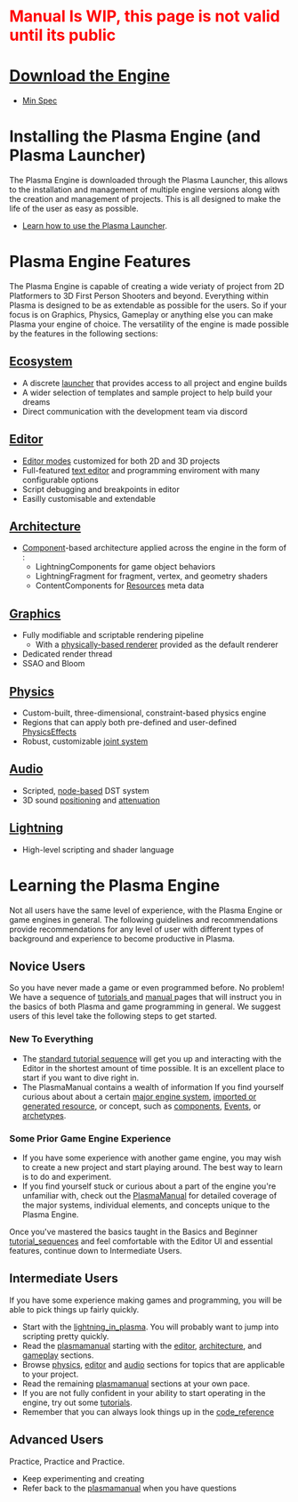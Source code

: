  
 # <span style="color:red">**Manual Is WIP, this page is not valid until its public**</span>
 
 
 #  [Download the Engine](https://plasmagameengine.com/ )
 - [Min Spec](https://github.com/dragonCASTjosh/PlasmaDocs/blob/master/getting_started/min_specs.markdown)

 # Installing the Plasma Engine (and Plasma Launcher)

The Plasma Engine is downloaded through the Plasma Launcher, this allows to the installation and management of multiple engine versions along with the
creation and management of projects. This is all designed to make the life of the user as easy as possible.

 - [Learn how to use the Plasma Launcher](https://github.com/dragonCASTjosh/PlasmaDocs/blob/master/plasma_editor_documentation/plasmamanual/editor/launcher.markdown).

 # Plasma Engine Features
The Plasma Engine is capable of creating a wide veriaty of project from 2D Platformers to 3D First Person Shooters and beyond. Everything within Plasma is designed to be as extendable as possible for the users. So if your focus is on Graphics, Physics, Gameplay or anything else you can make Plasma your engine of choice.
The versatility of the engine is made possible by the features in the following sections:

 ## [Ecosystem](https://github.com/dragonCASTjosh/PlasmaDocs/blob/master/plasma_editor_documentation/plasmamanual/editor.markdown)
 - A discrete [launcher](https://github.com/dragonCASTjosh/PlasmaDocs/blob/master/plasma_editor_documentation/plasmamanual/editor/launcher.markdown) that provides access to all project and engine builds
 - A wider selection of templates and sample project to help build your dreams
 - Direct communication with the development team via discord
  
 ## [Editor](https://github.com/dragonCASTjosh/PlasmaDocs/blob/master/plasma_editor_documentation/plasmamanual/editor.markdown)
 - [Editor modes](https://github.com/dragonCASTjosh/PlasmaDocs/blob/master/plasma_editor_documentation/plasmamanual/editor/editmode.markdown) customized for both 2D and 3D projects
 - Full-featured [text editor](https://github.com/dragonCASTjosh/PlasmaDocs/blob/master/plasma_editor_documentation/plasmamanual/editor/texteditor.markdown) and programming enviroment with many configurable options
 - Script debugging and breakpoints in editor
 - Easilly customisable and extendable

 ## [Architecture](https://github.com/dragonCASTjosh/PlasmaDocs/blob/master/plasma_editor_documentation/plasmamanual/architecture.markdown)
 - [Component](https://github.com/dragonCASTjosh/PlasmaDocs/blob/master/plasma_editor_documentation/plasmamanual/architecture/components.markdown)-based architecture applied across the engine in the form of :
    - LightningComponents for game object behaviors 
    - LightningFragment for fragment, vertex, and geometry shaders
    - ContentComponents for [Resources](https://github.com/dragonCASTjosh/PlasmaDocs/blob/master/plasma_editor_documentation/plasmamanual/architecture/resources.markdown) meta data 

 ## [Graphics](https://github.com/dragonCASTjosh/PlasmaDocs/blob/master/plasma_editor_documentation/plasmamanual/graphics.markdown)
 - Fully modifiable and scriptable rendering pipeline
    - With a [physically-based renderer](https://github.com/dragonCASTjosh/PlasmaDocs/blob/master/plasma_editor_documentation/plasmamanual/graphics/physically_based_rendering.markdown) provided as the default renderer
 - Dedicated render thread
 - SSAO and Bloom

 ## [Physics](https://github.com/dragonCASTjosh/PlasmaDocs/blob/master/plasma_editor_documentation/plasmamanual/physics.markdown)
 - Custom-built, three-dimensional, constraint-based physics engine
 - Regions that can apply both pre-defined and user-defined [PhysicsEffects](https://github.com/dragonCASTjosh/PlasmaDocs/blob/master/plasma_editor_documentation/plasmamanual/physics/physicseffectsandregions.markdown)
 - Robust, customizable [joint system](https://github.com/dragonCASTjosh/PlasmaDocs/blob/master/plasma_editor_documentation/plasmamanual/physics/joints.markdown)

 ## [Audio](https://github.com/dragonCASTjosh/PlasmaDocs/blob/master/plasma_editor_documentation/plasmamanual/audio.markdown)
 - Scripted, [node-based](https://github.com/dragonCASTjosh/PlasmaDocs/blob/master/plasma_editor_documentation/plasmamanual/audio/soundnode.markdown) DST system
 - 3D sound [positioning](https://github.com/dragonCASTjosh/PlasmaDocs/blob/master/plasma_editor_documentation/plasmamanual/audio/soundemitter.markdown) and [attenuation](https://github.com/dragonCASTjosh/PlasmaDocs/blob/master/plasma_editor_documentation/plasmamanual/audio/soundattenuator.markdown)

 ## [Lightning](https://github.com/dragonCASTjosh/PlasmaDocs/blob/master/plasma_editor_documentation/plasmamanual/lightning_in_plasma.markdown)
 - High-level scripting and shader language


 # Learning the Plasma Engine
Not all users have the same level of experience, with the Plasma Engine or game engines in general. The following guidelines and recommendations provide recommendations for any level of user with different types of background and experience to become productive in Plasma.

 ## Novice Users
So you have never made a game or even programmed before. No problem! We have a sequence of [ tutorials ](https://github.com/dragonCASTjosh/PlasmaDocs/blob/master/plasma_editor_documentation/tutorials.markdown) and [ manual ](https://github.com/dragonCASTjosh/PlasmaDocs/blob/master/plasma_editor_documentation/plasmamanual.markdown) pages that will instruct you in the basics of both Plasma and game programming in general. We suggest users of this level take the following steps to get started.

 ### New To Everything
 - The [standard tutorial sequence](https://github.com/dragonCASTjosh/PlasmaDocs/blob/master/plasma_editor_documentation/tutorials/tutorial_sequences.markdown) will get you up and interacting with the Editor in the shortest amount of time possible. It is an excellent place to start if you want to dive right in.
 - The PlasmaManual contains a wealth of information If you find yourself curious about about a certain [major engine system](https://github.com/dragonCASTjosh/PlasmaDocs/blob/master/plasma_editor_documentation/plasmamanual.markdown), [imported or generated resource](https://github.com/dragonCASTjosh/PlasmaDocs/blob/master/plasma_editor_documentation/plasmamanual/architecture/resources.markdown), or concept, such as  [components](https://github.com/dragonCASTjosh/PlasmaDocs/blob/master/plasma_editor_documentation/plasmamanual/architecture/components.markdown), [Events](https://github.com/dragonCASTjosh/PlasmaDocs/blob/master/plasma_editor_documentation/plasmamanual/scripting/eventsandconnections.markdown), or [archetypes](https://github.com/dragonCASTjosh/PlasmaDocs/blob/master/plasma_editor_documentation/plasmamanual/architecture/archetypes.markdown).

 ### Some Prior Game Engine Experience
 - If you have some experience with another game engine, you may wish to create a new project and start playing around. The best way to learn is to do and experiment.
 - If you find yourself stuck or curious about a part of the engine you're unfamiliar with, check out the [PlasmaManual](https://github.com/dragonCASTjosh/PlasmaDocs/blob/master/plasma_editor_documentation/plasmamanual.markdown) for detailed coverage of the major systems,  individual elements, and concepts unique to the Plasma Engine. 

Once you've mastered the basics taught in the Basics and Beginner  [tutorial_sequences](https://github.com/dragonCASTjosh/PlasmaDocs/blob/master/plasma_editor_documentation/tutorials/tutorial_sequences.markdown) and feel comfortable with the Editor UI and essential features, continue down to Intermediate Users.

 ## Intermediate Users
If you have some experience making games and programming, you will be able to pick things up fairly quickly.

 - Start with the [lightning_in_plasma](https://github.com/dragonCASTjosh/PlasmaDocs/blob/master/plasma_editor_documentation/plasmamanual/lightning_in_plasma.markdown). You will probably want to jump into scripting pretty quickly.
 - Read the [plasmamanual](https://github.com/dragonCASTjosh/PlasmaDocs/blob/master/plasma_editor_documentation/plasmamanual.markdown) starting with the [editor](https://github.com/dragonCASTjosh/PlasmaDocs/blob/master/plasma_editor_documentation/plasmamanual/editor.markdown), [architecture](https://github.com/dragonCASTjosh/PlasmaDocs/blob/master/plasma_editor_documentation/plasmamanual/architecture.markdown), and [gameplay](https://github.com/dragonCASTjosh/PlasmaDocs/blob/master/plasma_editor_documentation/plasmamanual/gameplay.markdown) sections.
 - Browse [physics](https://github.com/dragonCASTjosh/PlasmaDocs/blob/master/plasma_editor_documentation/plasmamanual/physics.markdown), [editor](https://github.com/dragonCASTjosh/PlasmaDocs/blob/master/plasma_editor_documentation/plasmamanual/editor.markdown) and [audio](https://github.com/dragonCASTjosh/PlasmaDocs/blob/master/plasma_editor_documentation/plasmamanual/audio.markdown) sections for topics that are applicable to your project.
 - Read the remaining [plasmamanual](https://github.com/dragonCASTjosh/PlasmaDocs/blob/master/plasma_editor_documentation/plasmamanual.markdown) sections at your own pace.
 - If you are not fully confident in your ability to start operating in the engine, try out some [tutorials](https://github.com/dragonCASTjosh/PlasmaDocs/blob/master/plasma_editor_documentation/tutorials.markdown).
 - Remember that you can always look things up in the [code_reference](https://github.com/dragonCASTjosh/PlasmaDocs/blob/master/code_reference.markdown)
 
  ## Advanced Users
Practice, Practice and Practice.

- Keep experimenting and creating
- Refer back to the  [plasmamanual](https://github.com/dragonCASTjosh/PlasmaDocs/blob/master/plasma_editor_documentation/plasmamanual.markdown) when you have questions
